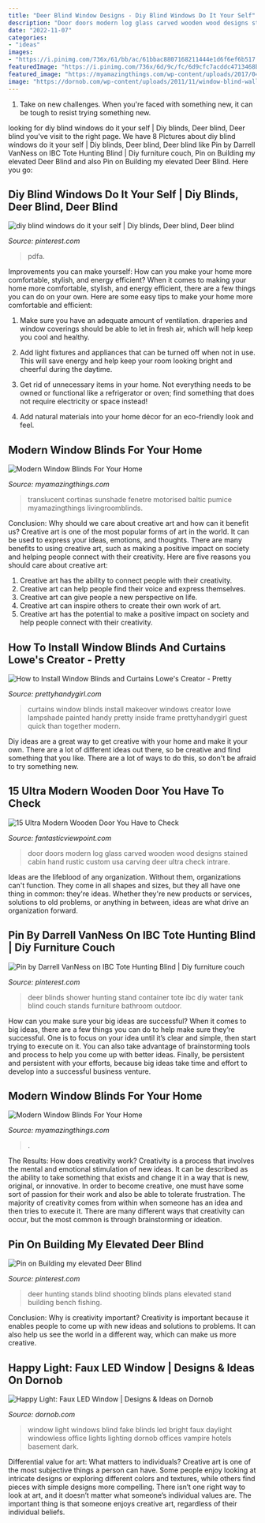 ```yaml
---
title: "Deer Blind Window Designs - Diy Blind Windows Do It Your Self"
description: "Door doors modern log glass carved wooden wood designs stained cabin hand rustic custom usa carving deer ultra check intrare"
date: "2022-11-07"
categories:
- "ideas"
images:
- "https://i.pinimg.com/736x/61/bb/ac/61bbac8807168211444e1d6f6ef6b517.jpg"
featuredImage: "https://i.pinimg.com/736x/6d/9c/fc/6d9cfc7acddc4713468b82c2661adbc2.jpg"
featured_image: "https://myamazingthings.com/wp-content/uploads/2017/04/blinds3-920x614.jpg"
image: "https://dornob.com/wp-content/uploads/2011/11/window-blind-wall-light.jpg"
---
```



1) Take on new challenges. When you're faced with something new, it can be tough to resist trying something new.

	

		
looking for diy blind windows do it your self | Diy blinds, Deer blind, Deer blind you've visit to the right page. We have 8 Pictures about diy blind windows do it your self | Diy blinds, Deer blind, Deer blind like Pin by Darrell VanNess on IBC Tote Hunting Blind | Diy furniture couch, Pin on Building my elevated Deer Blind and also Pin on Building my elevated Deer Blind. Here you go:
		
    
## Diy Blind Windows Do It Your Self | Diy Blinds, Deer Blind, Deer Blind

<img loading=lazy src="https://i.pinimg.com/736x/6c/64/1f/6c641f2ca6dcc22ecbd11abe0f2da73e.jpg" onerror="this.onerror=null;this.src='https://tse4.mm.bing.net/th?id=OIP.PGzMBWESxGetHb4c_Xl-lgHaFj&amp;pid=15.1';" alt="diy blind windows do it your self | Diy blinds, Deer blind, Deer blind">

_Source: pinterest.com_

>pdfa. 

	

Improvements you can make yourself: How can you make your home more comfortable, stylish, and energy efficient?
When it comes to making your home more comfortable, stylish, and energy efficient, there are a few things you can do on your own. Here are some easy tips to make your home more comfortable and efficient: 
1. Make sure you have an adequate amount of ventilation. draperies and window coverings should be able to let in fresh air, which will help keep you cool and healthy.

2. Add light fixtures and appliances that can be turned off when not in use. This will save energy and help keep your room looking bright and cheerful during the daytime.

3. Get rid of unnecessary items in your home. Not everything needs to be owned or functional like a refrigerator or oven; find something that does not require electricity or space instead!

4. Add natural materials into your home décor for an eco-friendly look and feel.

    
## Modern Window Blinds For Your Home

<img loading=lazy src="https://myamazingthings.com/wp-content/uploads/2017/04/blinds3-920x614.jpg" onerror="this.onerror=null;this.src='https://tse1.mm.bing.net/th?id=OIP.InnpAd42yF9sonB7-7jQ1AHaE8&amp;pid=15.1';" alt="Modern Window Blinds For Your Home">

_Source: myamazingthings.com_

>translucent cortinas sunshade fenetre motorised baltic pumice myamazingthings livingroomblinds. 

	

Conclusion: Why should we care about creative art and how can it benefit us?
Creative art is one of the most popular forms of art in the world. It can be used to express your ideas, emotions, and thoughts. There are many benefits to using creative art, such as making a positive impact on society and helping people connect with their creativity. Here are five reasons you should care about creative art: 
1) Creative art has the ability to connect people with their creativity.
2) Creative art can help people find their voice and express themselves.
3) Creative art can give people a new perspective on life.
4) Creative art can inspire others to create their own work of art.
5) Creative art has the potential to make a positive impact on society and help people connect with their creativity.

    
## How To Install Window Blinds And Curtains Lowe&#039;s Creator - Pretty

<img loading=lazy src="http://www.prettyhandygirl.com/wp-content/uploads/2013/09/Window_makeover1.jpg" onerror="this.onerror=null;this.src='https://tse3.mm.bing.net/th?id=OIP.yUH1EADfYCq_sYqztOsOZAHaLv&amp;pid=15.1';" alt="How to Install Window Blinds and Curtains Lowe&#039;s Creator - Pretty">

_Source: prettyhandygirl.com_

>curtains window blinds install makeover windows creator lowe lampshade painted handy pretty inside frame prettyhandygirl guest quick than together modern. 

	

Diy ideas are a great way to get creative with your home and make it your own. There are a lot of different ideas out there, so be creative and find something that you like. There are a lot of ways to do this, so don't be afraid to try something new.

    
## 15 Ultra Modern Wooden Door You Have To Check

<img loading=lazy src="http://www.fantasticviewpoint.com/wp-content/uploads/2017/02/728x0-stained-glass-glass-doors-designs-for-your-entryway-gallery-191062-634x634.jpg" onerror="this.onerror=null;this.src='https://tse1.mm.bing.net/th?id=OIP.URs_YNb-LP-HT6LwF1jyQAHaHa&amp;pid=15.1';" alt="15 Ultra Modern Wooden Door You Have to Check">

_Source: fantasticviewpoint.com_

>door doors modern log glass carved wooden wood designs stained cabin hand rustic custom usa carving deer ultra check intrare. 

	

Ideas are the lifeblood of any organization. Without them, organizations can't function. They come in all shapes and sizes, but they all have one thing in common: they're ideas. Whether they're new products or services, solutions to old problems, or anything in between, ideas are what drive an organization forward.

    
## Pin By Darrell VanNess On IBC Tote Hunting Blind | Diy Furniture Couch

<img loading=lazy src="https://i.pinimg.com/736x/6d/9c/fc/6d9cfc7acddc4713468b82c2661adbc2.jpg" onerror="this.onerror=null;this.src='https://tse3.mm.bing.net/th?id=OIP.WR-fxsp7XVTvP2ugO-421gHaJ3&amp;pid=15.1';" alt="Pin by Darrell VanNess on IBC Tote Hunting Blind | Diy furniture couch">

_Source: pinterest.com_

>deer blinds shower hunting stand container tote ibc diy water tank blind couch stands furniture bathroom outdoor. 

	

How can you make sure your big ideas are successful?
When it comes to big ideas, there are a few things you can do to help make sure they’re successful. One is to focus on your idea until it’s clear and simple, then start trying to execute on it. You can also take advantage of brainstorming tools and process to help you come up with better ideas. Finally, be persistent and persistent with your efforts, because big ideas take time and effort to develop into a successful business venture.

    
## Modern Window Blinds For Your Home

<img loading=lazy src="https://myamazingthings.com/wp-content/uploads/2017/04/blinds4-684x1024.jpg" onerror="this.onerror=null;this.src='https://tse3.mm.bing.net/th?id=OIP.3DMLJOQ9Ywj7s7l34jVwvwHaLF&amp;pid=15.1';" alt="Modern Window Blinds For Your Home">

_Source: myamazingthings.com_

>. 

	

The Results: How does creativity work?
Creativity is a process that involves the mental and emotional stimulation of new ideas. It can be described as the ability to take something that exists and change it in a way that is new, original, or innovative. In order to become creative, one must have some sort of passion for their work and also be able to tolerate frustration. The majority of creativity comes from within when someone has an idea and then tries to execute it. There are many different ways that creativity can occur, but the most common is through brainstorming or ideation.

    
## Pin On Building My Elevated Deer Blind

<img loading=lazy src="https://i.pinimg.com/736x/61/bb/ac/61bbac8807168211444e1d6f6ef6b517.jpg" onerror="this.onerror=null;this.src='https://tse3.mm.bing.net/th?id=OIP.xhVpOmUyFMGndpGKIYld2AHaJ3&amp;pid=15.1';" alt="Pin on Building my elevated Deer Blind">

_Source: pinterest.com_

>deer hunting stands blind shooting blinds plans elevated stand building bench fishing. 

	

Conclusion: Why is creativity important?
Creativity is important because it enables people to come up with new ideas and solutions to problems. It can also help us see the world in a different way, which can make us more creative.

    
## Happy Light: Faux LED Window | Designs &amp; Ideas On Dornob

<img loading=lazy src="https://dornob.com/wp-content/uploads/2011/11/window-blind-wall-light.jpg" onerror="this.onerror=null;this.src='https://tse1.mm.bing.net/th?id=OIP.vAbK9LTTT726bftdXN8LNwHaFg&amp;pid=15.1';" alt="Happy Light: Faux LED Window | Designs &amp; Ideas on Dornob">

_Source: dornob.com_

>window light windows blind fake blinds led bright faux daylight windowless office lights lighting dornob offices vampire hotels basement dark. 

	

Differential value for art: What matters to individuals?
Creative art is one of the most subjective things a person can have. Some people enjoy looking at intricate designs or exploring different colors and textures, while others find pieces with simple designs more compelling. There isn’t one right way to look at art, and it doesn’t matter what someone’s individual values are. The important thing is that someone enjoys creative art, regardless of their individual beliefs.

